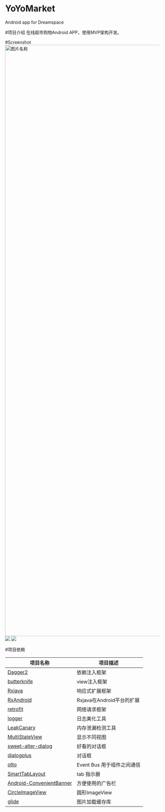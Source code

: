 # YoYoMarket
Android app for Dreamspace

#项目介绍
在线超市购物Android APP，使用MVP架构开发。

#Screenshot
<img src="http://i4.tietuku.com/0ccb179a9639662f.jpg" width = "1080" height = "1920" alt="图片名称" align=center />
![](http://i4.tietuku.com/0ccb179a9639662f.jpg)
![](http://i4.tietuku.com/f474e03e257323bf.jpg)

#项目依赖
</br>

项目名称|项目描述
-------|-------
[Dagger2][1]|依赖注入框架
[butterknife][2]|view注入框架
[Rxjava][3]|响应式扩展框架
[RxAndroid][4]|Rxjava在Android平台的扩展
[retrofit][5]|网络请求框架
[logger][6]|日志美化工具
[LeakCanary][7]|内存泄漏检测工具
[MultiStateView][8]|显示不同视图
[sweet-alter-dialog][9]|好看的对话框
[dialogplus][10]|对话框
[otto][11]|Event Bus 用于组件之间通信
[SmartTabLayout][12]|tab 指示器
[Android-ConvenientBanner][13]|方便使用的广告栏
[CircleImageView][14]|圆形ImageView
[glide][15]|图片加载缓存库

[1]:https://github.com/google/dagger
[2]:https://github.com/JakeWharton/butterknife
[3]:https://github.com/ReactiveX/RxJava
[4]:https://github.com/ReactiveX/RxAndroid
[5]:https://github.com/square/retrofit
[6]:https://github.com/orhanobut/logger
[7]:https://github.com/square/leakcanary
[8]:https://github.com/Kennyc1012/MultiStateView
[9]:https://github.com/pedant/sweet-alert-dialog
[10]:https://github.com/orhanobut/dialogplus
[11]:https://github.com/square/otto
[12]:https://github.com/ogaclejapan/SmartTabLayout
[13]:https://github.com/saiwu-bigkoo/Android-ConvenientBanner
[14]:https://github.com/hdodenhof/CircleImageView
[15]:https://github.com/bumptech/glide

